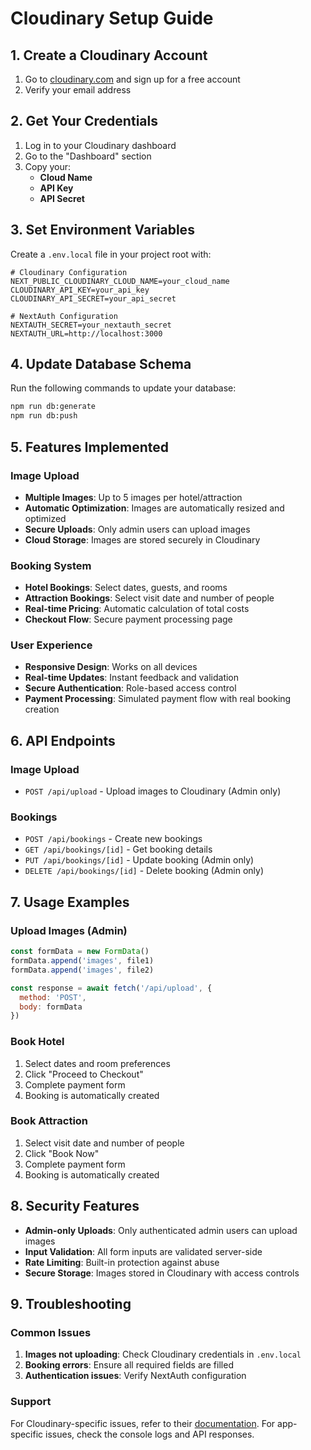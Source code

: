 # Cloudinary Setup Guide

## 1. Create a Cloudinary Account

1. Go to [cloudinary.com](https://cloudinary.com) and sign up for a free account
2. Verify your email address

## 2. Get Your Credentials

1. Log in to your Cloudinary dashboard
2. Go to the "Dashboard" section
3. Copy your:
   - **Cloud Name**
   - **API Key**
   - **API Secret**

## 3. Set Environment Variables

Create a `.env.local` file in your project root with:

```env
# Cloudinary Configuration
NEXT_PUBLIC_CLOUDINARY_CLOUD_NAME=your_cloud_name
CLOUDINARY_API_KEY=your_api_key
CLOUDINARY_API_SECRET=your_api_secret

# NextAuth Configuration
NEXTAUTH_SECRET=your_nextauth_secret
NEXTAUTH_URL=http://localhost:3000
```

## 4. Update Database Schema

Run the following commands to update your database:

```bash
npm run db:generate
npm run db:push
```

## 5. Features Implemented

### Image Upload
- **Multiple Images**: Up to 5 images per hotel/attraction
- **Automatic Optimization**: Images are automatically resized and optimized
- **Secure Uploads**: Only admin users can upload images
- **Cloud Storage**: Images are stored securely in Cloudinary

### Booking System
- **Hotel Bookings**: Select dates, guests, and rooms
- **Attraction Bookings**: Select visit date and number of people
- **Real-time Pricing**: Automatic calculation of total costs
- **Checkout Flow**: Secure payment processing page

### User Experience
- **Responsive Design**: Works on all devices
- **Real-time Updates**: Instant feedback and validation
- **Secure Authentication**: Role-based access control
- **Payment Processing**: Simulated payment flow with real booking creation

## 6. API Endpoints

### Image Upload
- `POST /api/upload` - Upload images to Cloudinary (Admin only)

### Bookings
- `POST /api/bookings` - Create new bookings
- `GET /api/bookings/[id]` - Get booking details
- `PUT /api/bookings/[id]` - Update booking (Admin only)
- `DELETE /api/bookings/[id]` - Delete booking (Admin only)

## 7. Usage Examples

### Upload Images (Admin)
```javascript
const formData = new FormData()
formData.append('images', file1)
formData.append('images', file2)

const response = await fetch('/api/upload', {
  method: 'POST',
  body: formData
})
```

### Book Hotel
1. Select dates and room preferences
2. Click "Proceed to Checkout"
3. Complete payment form
4. Booking is automatically created

### Book Attraction
1. Select visit date and number of people
2. Click "Book Now"
3. Complete payment form
4. Booking is automatically created

## 8. Security Features

- **Admin-only Uploads**: Only authenticated admin users can upload images
- **Input Validation**: All form inputs are validated server-side
- **Rate Limiting**: Built-in protection against abuse
- **Secure Storage**: Images stored in Cloudinary with access controls

## 9. Troubleshooting

### Common Issues

1. **Images not uploading**: Check Cloudinary credentials in `.env.local`
2. **Booking errors**: Ensure all required fields are filled
3. **Authentication issues**: Verify NextAuth configuration

### Support

For Cloudinary-specific issues, refer to their [documentation](https://cloudinary.com/documentation).
For app-specific issues, check the console logs and API responses.
